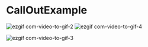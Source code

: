 # CallOutExample

![ezgif com-video-to-gif-2](https://user-images.githubusercontent.com/28722125/27583992-14ce3d40-5b56-11e7-924d-9c88d2d0153f.gif)               ![ezgif com-video-to-gif-4](https://user-images.githubusercontent.com/28722125/27584094-7335d730-5b56-11e7-8728-10371426cc61.gif)

![ezgif com-video-to-gif-3](https://user-images.githubusercontent.com/28722125/27584047-4e457980-5b56-11e7-978a-25ffbc334d8a.gif)
